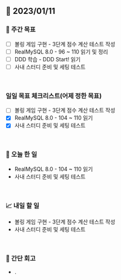 ## 📅 2023/01/11


### 👏 주간 목표

- [ ] 볼링 게임 구현 - 3단계 점수 계산 테스트 작성
- [ ] RealMySQL 8.0 - 96 ~ 110 읽기 및 정리
- [ ] DDD 학습 - DDD Start! 읽기
- [ ] 사내 스터디 준비 및 세팅 테스트

<br/>

### 일일 목표 체크리스트(어제 정한 목표)

- [ ] 볼링 게임 구현 - 3단계 점수 계산 테스트 작성
- [x] RealMySQL 8.0 - 104 ~ 110 읽기
- [x] 사내 스터디 준비 및 세팅 테스트

<br/>

### 💯 오늘 한 일

- RealMySQL 8.0 - 104 ~ 110 읽기
- 사내 스터디 준비 및 세팅 테스트

<br/>

### 📈 내일 할 일

- 볼링 게임 구현 - 3단계 점수 계산 테스트 작성
- 사내 스터디 준비 및 세팅 테스트
  
<br/>

### 🤔 간단 회고

- .
 
